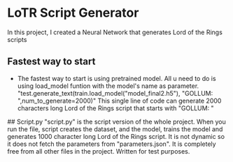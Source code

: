 # LoTR Script Generator

In this project, I created a Neural Network that generates Lord of the Rings scripts

## Fastest way to start

- The fastest way to start is using pretrained model. All u need to do is using load_model funtion with the model's name as parameter.
"test.generate_text(train.load_model("model_final2.h5"), "GOLLUM: ",num_to_generate=2000)" 
This single line of code can generate 2000 characters long Lord of the Rings script that starts with "GOLLUM: "

## Script.py
"script.py" is the script version of the whole project. When you run the file, script creates the dataset, and the model, trains the model and generates 1000 character long Lord of the Rings script. It is not dynamic so it does not fetch the parameters from "parameters.json". It is completely free from all other files in the project. Written for test purposes.